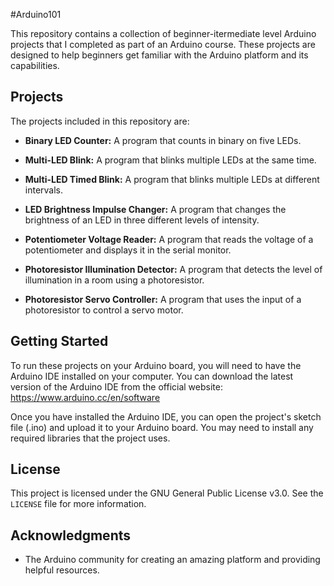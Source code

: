 #Arduino101

This repository contains a collection of beginner-itermediate level Arduino projects that I completed as part of an Arduino course. These projects are designed to help beginners get familiar with the Arduino platform and its capabilities.

## Projects

The projects included in this repository are:

- **Binary LED Counter:** A program that counts in binary on five LEDs.

- **Multi-LED Blink:** A program that blinks multiple LEDs at the same time.

- **Multi-LED Timed Blink:** A program that blinks multiple LEDs at different intervals.

- **LED Brightness Impulse Changer:** A program that changes the brightness of an LED in three different levels of intensity.

- **Potentiometer Voltage Reader:** A program that reads the voltage of a potentiometer and displays it in the serial monitor.

- **Photoresistor Illumination Detector:** A program that detects the level of illumination in a room using a photoresistor.

- **Photoresistor Servo Controller:** A program that uses the input of a photoresistor to control a servo motor.

## Getting Started

To run these projects on your Arduino board, you will need to have the Arduino IDE installed on your computer. You can download the latest version of the Arduino IDE from the official website: https://www.arduino.cc/en/software

Once you have installed the Arduino IDE, you can open the project's sketch file (.ino) and upload it to your Arduino board. You may need to install any required libraries that the project uses.

## License

This project is licensed under the GNU General Public License v3.0. See the `LICENSE` file for more information.

## Acknowledgments

- The Arduino community for creating an amazing platform and providing helpful resources.
